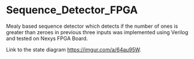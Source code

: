 # Sequence_Detector_FPGA
Mealy based sequence detector which detects if the number of ones is greater than zeroes in previous three inputs was implemented using Verilog and tested 
on Nexys FPGA Board.

Link to the state diagram https://imgur.com/a/64au95W.
